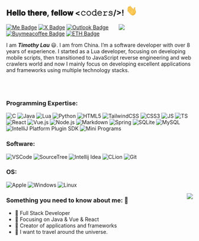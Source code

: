 <h2> 𝐇𝐞𝐥𝐥𝐨 𝐭𝐡𝐞𝐫𝐞, 𝐟𝐞𝐥𝐥𝐨𝐰 <𝚌𝚘𝚍𝚎𝚛𝚜/>! <img src="https://raw.githubusercontent.com/ABSphreak/ABSphreak/master/gifs/Hi.gif" width="30px"></h2>

<img align='right' src='https://user-images.githubusercontent.com/5713670/87202985-820dcb80-c2b6-11ea-9f56-7ec461c497c3.gif' width='200"'>

[![Me Badge](https://img.shields.io/badge/0xlau.dev-000000?style=for-the-badge&logo=About.me&logoColor=white)](https://0xlau.dev)
[![X Badge](https://img.shields.io/badge/@thetimothylau-1DA1F2?style=for-the-badge&logo=x&logoColor=white)](https://x.com/thetimothylau) 
[![Outlook Badge](https://img.shields.io/badge/timothy--lau@outlook.com-0078D4?style=for-the-badge&logo=microsoft-outlook&logoColor=white)](mailto:timothy-lau@outlook.com)
[![Buymeacoffee Badge](https://img.shields.io/badge/Buy_Me_A_Coffee-FFDD00?style=for-the-badge&logo=buy-me-a-coffee&logoColor=black)](https://www.buymeacoffee.com/0xlau) 
[![ETH Badge](https://img.shields.io/badge/Ethereum-3C3C3D?style=for-the-badge&logo=Ethereum&logoColor=white)](https://etherscan.io/address/0x5dB8a9336584E10760c6AbB0C18eAf67996A650C) 

I am ***Timothy Lau*** 😃. I am from China. I’m a software developer with over 8 years of experience. I started as a Lua developer, focusing on developing mobile scripts, then transitioned to JavaScript reverse engineering and web crawlers world and now I mainly focus on developing excellent applications and frameworks using multiple technology stacks.

<br/>
<br/>

### Programming Expertise:

![C](https://img.shields.io/badge/C-00599C?style=for-the-badge&logo=c&logoColor=white)
![Java](https://img.shields.io/badge/Java-ED8B00?style=for-the-badge&logo=openjdk&logoColor=white)
![Lua](https://img.shields.io/badge/Lua-2C2D72?style=for-the-badge&logo=lua&logoColor=white)
![Python](https://img.shields.io/badge/Python-3776AB?style=for-the-badge&logo=python&logoColor=white)
![HTML5](https://img.shields.io/badge/HTML5-E34F26?style=for-the-badge&logo=html5&logoColor=white)
![TailwindCSS](https://img.shields.io/badge/Tailwind_CSS-38B2AC?style=for-the-badge&logo=tailwind-css&logoColor=white)
![CSS3](https://img.shields.io/badge/CSS3-1572B6?style=for-the-badge&logo=css3&logoColor=white)
![JS](https://img.shields.io/badge/JavaScript-F7DF1E?style=for-the-badge&logo=javascript&logoColor=black)
![TS](https://img.shields.io/badge/TypeScript-007ACC?style=for-the-badge&logo=typescript&logoColor=white)
![React](https://img.shields.io/badge/React-20232A?style=for-the-badge&logo=react&logoColor=61DAFB)
![Vue.js](https://img.shields.io/badge/Vue.js-35495E?style=for-the-badge&logo=vue.js&logoColor=4FC08D)
![Node.js](https://img.shields.io/badge/Node.js-43853D?style=for-the-badge&logo=node.js&logoColor=white)
![Markdown](https://img.shields.io/badge/Markdown-000000?style=for-the-badge&logo=markdown&logoColor=white)
![Spring](https://img.shields.io/badge/Spring-6DB33F?style=for-the-badge&logo=spring&logoColor=white)
![SQLite](https://img.shields.io/badge/SQLite-07405E?style=for-the-badge&logo=sqlite&logoColor=white)
![MySQL](https://img.shields.io/badge/MySQL-005C84?style=for-the-badge&logo=mysql&logoColor=white)
![IntelliJ Platform Plugin SDK](https://img.shields.io/badge/IntelliJ_Platform_Plugin_SDK-8D6C8E?logo=jetbrains&style=for-the-badge)
![Mini Programs](https://img.shields.io/badge/Mini--Programs-07C160?style=for-the-badge&logo=wechat&logoColor=white)

### Software:
![VSCode](https://img.shields.io/badge/Visual_Studio_Code-0078D4?style=for-the-badge&logo=visual%20studio%20code&logoColor=white)
![SourceTree](https://img.shields.io/badge/Sourcetree-0052CC?style=for-the-badge&logo=Sourcetree&logoColor=white)
![Intellij Idea](https://img.shields.io/badge/Intellij%20Idea-8D6C8E?logo=intellij-idea&style=for-the-badge)
![CLion](https://img.shields.io/badge/CLion-000000?style=for-the-badge&logo=clion&logoColor=white)
![Git](https://img.shields.io/badge/GIT-E44C30?style=for-the-badge&logo=git&logoColor=white)

### OS:
![Apple](https://img.shields.io/badge/MacOS-MacBook_Pro_M2-0078D6?style=for-the-badge&logo=apple&logoColor=white)
![Windows](https://img.shields.io/badge/Windows-ASUS_X555LN(Dead)-999999?style=for-the-badge&logo=windows&logoColor=white)
![Linux](https://img.shields.io/badge/Debian-Cloud_Server-FCC624?style=for-the-badge&logo=debian&logoColor=white)

<img align="right" src="https://github-readme-stats.vercel.app/api?username=0xlau&show_icons=true&theme=default&include_all_commits=true" />

### Something you need to know about me: 👋

- :beginner: Full Stack Developer
- :blue_book: Focusing on Java & Vue & React
- :hammer: Creator of applications and frameworks
- :rocket: I want to travel around the universe.
